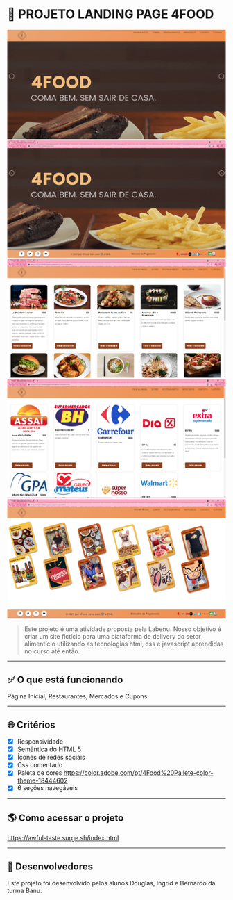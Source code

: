 # 🍔 PROJETO LANDING PAGE 4FOOD

![Printscreen do projeto](/img/readme.png)
![Printscreen do projeto](/img/readme-2.png)
![Printscreen do projeto](/img/readme-3.png)
![Printscreen do projeto](/img/readme-4.png)
![Printscreen do projeto](/img/readme-5.png)

> Este projeto é uma atividade proposta pela Labenu. Nosso objetivo é criar um site fictício para uma plataforma de delivery do setor alimentício utilizando as tecnologias html, css e javascript aprendidas no curso até então.

*********************************************

## ✅ O que está funcionando

Página Inicial, Restaurantes, Mercados e Cupons.

*********************************************

## 🌐 Critérios

- [x] Responsividade
- [x] Semântica do HTML 5
- [x] Ícones de redes sociais
- [x] Css comentado
- [x] Paleta de cores <https://color.adobe.com/pt/4Food%20Pallete-color-theme-18444602>
- [x] 6 seções navegáveis

*********************************************

## 🌎 Como acessar o projeto

<https://awful-taste.surge.sh/index.html>

*********************************************

## 🤝 Desenvolvedores

Este projeto foi desenvolvido pelos alunos Douglas, Ingrid e Bernardo da turma Banu.
